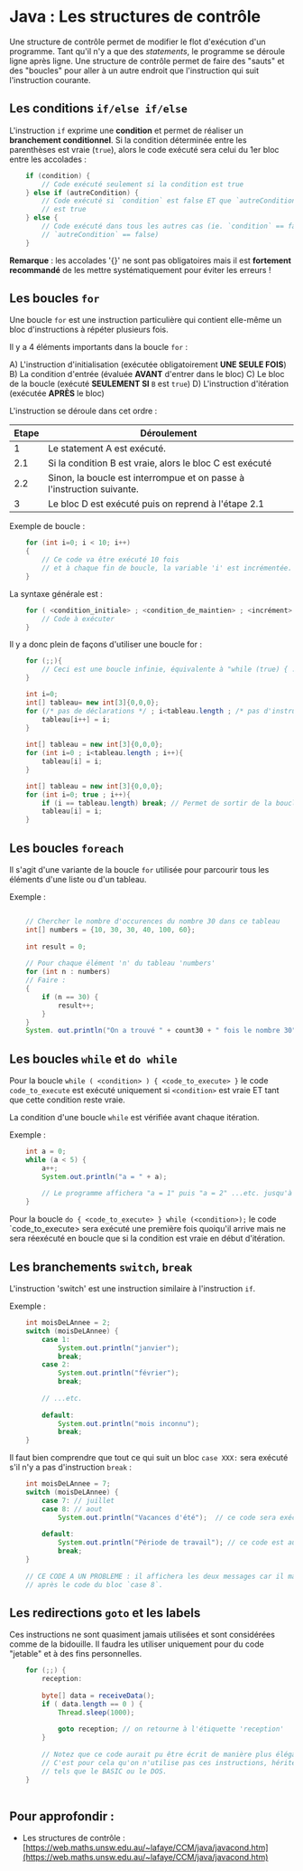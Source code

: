 # Java : Les structures de contrôle

Une structure de contrôle permet de modifier le flot d'exécution d'un programme.
Tant qu'il n'y a que des *statements*, le programme se déroule ligne après 
ligne. Une structure de contrôle permet de faire des "sauts" et des "boucles" 
pour aller à un autre endroit que l'instruction qui suit l'instruction courante.

## Les conditions `if/else if/else`

L'instruction `if` exprime une **condition** et permet de réaliser un 
**branchement conditionnel**. Si la condition déterminée entre les parenthèses 
est vraie (`true`), alors le code exécuté sera celui du 1er bloc entre les
accolades :

```java
	if (condition) {
		// Code exécuté seulement si la condition est true
	} else if (autreCondition) {
		// Code exécuté si `condition` est false ET que `autreCondition` 
		// est true
	} else {
		// Code exécuté dans tous les autres cas (ie. `condition` == false et 
		// `autreCondition` == false)
	}
```

**Remarque** : les accolades '{}' ne sont pas obligatoires mais il est 
**fortement recommandé** de les mettre systématiquement pour éviter les erreurs !



## Les boucles `for`

Une boucle `for` est une instruction particulière qui contient elle-même un bloc 
d'instructions à répéter plusieurs fois.

Il y a 4 éléments importants dans la boucle `for` :

A) L'instruction d'initialisation (exécutée obligatoirement **UNE SEULE FOIS**)
B) La condition d'entrée (évaluée **AVANT** d'entrer dans le bloc)
C) Le bloc de la boucle (exécuté **SEULEMENT SI** `B` est `true`)
D) L'instruction d'itération (exécutée **APRÈS** le bloc)

L'instruction se déroule dans cet ordre :

|Etape| Déroulement                                                          |
|-----|----------------------------------------------------------------------|
|1    | Le statement A est exécuté.
|2.1  | Si la condition B est vraie, alors le bloc C est exécuté 
|2.2  | Sinon, la boucle est interrompue et on passe à l'instruction suivante.
|3    | Le bloc D est exécuté puis on reprend à l'étape 2.1


Exemple de boucle :

```java
	for (int i=0; i < 10; i++) 
	{	
		// Ce code va être exécuté 10 fois
		// et à chaque fin de boucle, la variable 'i' est incrémentée.
	}
```

La syntaxe générale est :

```java
	for ( <condition_initiale> ; <condition_de_maintien> ; <incrément> ) {
		// Code à exécuter
	}
```

Il y a donc plein de façons d'utiliser une boucle for :

```java
	for (;;){
		// Ceci est une boucle infinie, équivalente à "while (true) { ... }"
	}

	int i=0;
	int[] tableau= new int[3]{0,0,0};
	for (/* pas de déclarations */ ; i<tableau.length ; /* pas d'instruction d'itération */) {
		tableau[i++] = i;
	}
	
	int[] tableau = new int[3]{0,0,0};
	for (int i=0 ; i<tableau.length ; i++){
		tableau[i] = i;
	}

	int[] tableau = new int[3]{0,0,0};
	for (int i=0; true ; i++){
		if (i == tableau.length) break; // Permet de sortir de la boucle quand i==3
		tableau[i] = i;
	}
```

## Les boucles `foreach`

Il s'agit d'une variante de la boucle `for` utilisée pour parcourir tous les 
éléments d'une liste ou d'un tableau.

Exemple :

```java

	// Chercher le nombre d'occurences du nombre 30 dans ce tableau
	int[] numbers = {10, 30, 30, 40, 100, 60};
	
	int result = 0;
	
	// Pour chaque élément 'n' du tableau 'numbers'
	for (int n : numbers) 
	// Faire :
	{
		if (n == 30) {
			result++;
		}
	}
	System. out.println("On a trouvé " + count30 + " fois le nombre 30");
```


## Les boucles `while` et `do while`

Pour la boucle `while ( <condition> ) { <code_to_execute> }` le code `code_to_execute` 
est exécuté uniquement si `<condition>` est vraie ET tant que cette condition reste vraie.

La condition d'une boucle `while` est vérifiée avant chaque itération.

Exemple :

```java
	int a = 0;
	while (a < 5) {
		a++;
		System.out.println("a = " + a);
		
		// Le programme affichera "a = 1" puis "a = 2" ...etc. jusqu'à "a = 5" puis s'arrêtera. 
	}
```

Pour la boucle `do { <code_to_execute> } while (<condition>);` le code `code_to_execute> 
sera exécuté une première fois quoiqu'il arrive mais ne sera réexécuté en boucle
que si la condition est vraie en début d'itération.

## Les branchements `switch`, `break`

L'instruction 'switch' est une instruction similaire à l'instruction `if`.

Exemple :

```java
	int moisDeLAnnee = 2;
	switch (moisDeLAnnee) {
		case 1: 
			System.out.println("janvier");
			break;
		case 2:
			System.out.println("février");
			break;
			
		// ...etc.
		
		default: 
			System.out.println("mois inconnu");
			break;
	}
```

Il faut bien comprendre que tout ce qui suit un bloc `case XXX:` sera exécuté
s'il n'y a pas d'instruction `break` :

```java
	int moisDeLAnnee = 7;
	switch (moisDeLAnnee) {
		case 7: // juillet
		case 8: // aout
			System.out.println("Vacances d'été");  // ce code sera exécuté
		
		default: 
			System.out.println("Période de travail"); // ce code est aussi exécuté !
			break;
	}
	
	// CE CODE A UN PROBLEME : il affichera les deux messages car il manque un `break`
	// après le code du bloc `case 8`.
```

## Les redirections `goto` et les labels

Ces instructions ne sont quasiment jamais utilisées et sont considérées comme de la bidouille.
Il faudra les utiliser uniquement pour du code "jetable" et à des fins personnelles.

```java
	for (;;) {
		reception:
		
		byte[] data = receiveData();
		if ( data.length == 0 ) {
			Thread.sleep(1000);
			
			goto reception; // on retourne à l'étiquette 'reception'
		}
		
		// Notez que ce code aurait pu être écrit de manière plus élégante !
		// C'est pour cela qu'on n'utilise pas ces instructions, héritées de vieux langages
		// tels que le BASIC ou le DOS.
	}
	
```

## Pour approfondir :

- Les structures de contrôle : [https://web.maths.unsw.edu.au/~lafaye/CCM/java/javacond.htm](https://web.maths.unsw.edu.au/~lafaye/CCM/java/javacond.htm)
